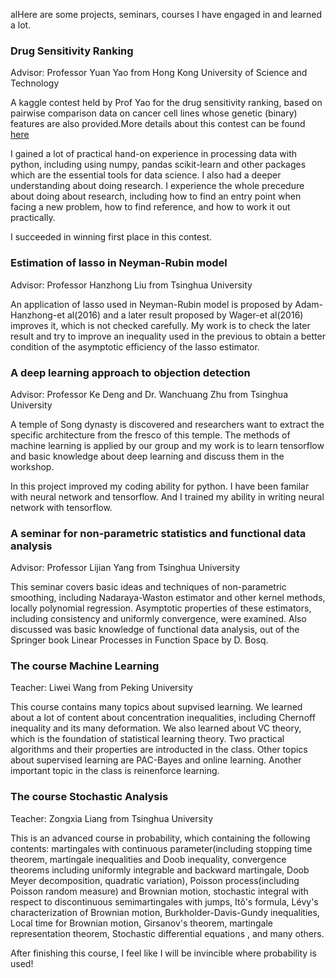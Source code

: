 

alHere are some projects, seminars, courses I have engaged in and learned a lot.

### Drug Sensitivity Ranking

Advisor: Professor Yuan Yao from Hong Kong University of Science and Technology 

A kaggle contest held by Prof Yao for the drug sensitivity ranking, based on pairwise comparison data on cancer cell lines whose genetic (binary) features are also provided.More details about this contest can be found [here](https://www.kaggle.com/c/drugsensitivity-3)

I gained a lot of practical hand-on experience in processing data with python, including using numpy, pandas scikit-learn and other packages which are the essential tools for data science. I also had a deeper understanding about doing research. I experience the whole precedure about doing about research, including how to find an entry point when facing a new problem, how to find reference, and how to work it out practically. 

I succeeded in winning first place in this contest.

### Estimation of lasso in Neyman-Rubin model

Advisor: Professor Hanzhong Liu from Tsinghua University 

An application of lasso used in Neyman-Rubin model is proposed by Adam-Hanzhong-et al(2016) and a later result proposed by Wager-et al(2016) improves it, which is not checked carefully. My work is to check the later result and try to improve an inequality used in the previous to obtain a better condition of the asymptotic efficiency of the lasso estimator.

### A deep learning approach to objection detection 

Advisor: Professor Ke Deng and Dr. Wanchuang Zhu from Tsinghua University 

A temple of Song dynasty is discovered and researchers want to extract the specific architecture from the fresco of this temple. The methods of machine learning is applied by our group and my work is to learn tensorflow and basic knowledge about deep learning and discuss them in the workshop. 

In this project improved my coding ability for python. I have been familar with neural network and tensorflow. And I trained my ability in writing neural network with tensorflow. 

### A seminar for non-parametric statistics and functional data analysis

Advisor: Professor Lijian Yang from Tsinghua University

This seminar covers basic ideas and techniques of non-parametric smoothing, including Nadaraya-Waston estimator and other kernel methods, locally polynomial regression. Asymptotic properties of these estimators, including consistency and uniformly convergence, were examined. Also discussed was basic knowledge of functional data analysis, out of the Springer book Linear Processes in Function Space by D. Bosq.

### The course Machine Learning

Teacher: Liwei Wang from Peking University

This course contains many topics about supvised learning. We  learned about a lot of content about concentration inequalities, including Chernoff inequality and its many deformation. We also learned about VC theory, which is the foundation of statistical learning theory. Two practical algorithms and their properties are introducted in the class. Other topics about supervised learning are PAC-Bayes and online learning. Another important topic in the class is reinenforce learning. 

### The course Stochastic Analysis

Teacher: Zongxia Liang from Tsinghua University

This is an advanced course in probability, which containing the following contents: martingales with continuous parameter(including stopping time theorem, martingale inequalities and Doob inequality, convergence theorems including uniformly integrable and backward martingale, Doob Meyer decomposition, quadratic variation), Poisson process(including Poisson random measure) and Brownian motion, stochastic integral with respect to discontinuous semimartingales with jumps, Itô's formula, Lévy's characterization of Brownian motion, Burkholder-Davis-Gundy inequalities, Local time for Brownian motion, Girsanov's theorem, martingale representation theorem, Stochastic differential equations , and many others.

After finishing this course, I feel like I will be invincible where probability is used!
